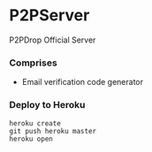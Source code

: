 # P2PServer
P2PDrop Official Server

### Comprises
* Email verification code generator

### Deploy to Heroku

```
heroku create
git push heroku master
heroku open
```
